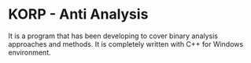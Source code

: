 # KORP - Anti Analysis
It is a program that has been developing to cover binary analysis approaches and methods. It is completely written with C++ for Windows environment. 

